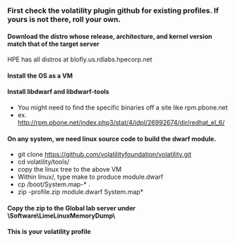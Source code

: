 ### First check the volatility plugin github for existing profiles.  If yours is not there, roll your own.

#### Download the distro whose release, architecture, and kernel version match that of the target server
HPE has all distros at blofly.us.rdlabs.hpecorp.net

#### Install the OS as a VM

#### Install libdwarf and libdwarf-tools
* You might need to find the specific binaries off a site like rpm.pbone.net
* ex. http://rpm.pbone.net/index.php3/stat/4/idpl/26992674/dir/redhat_el_6/ 

#### On any system, we need linux source code to build the dwarf module.
* git clone https://github.com/volatilityfoundation/volatility.git
* cd volatility/tools/
* copy the linux tree to the above VM
* Within linux/, type make to produce module.dwarf
* cp /boot/System.map-* .
* zip <Distro><version>-profile.zip module.dwarf System.map*

#### Copy the zip to the Global lab server under \Software\LimeLinuxMemoryDump\

#### This is your volatility profile
